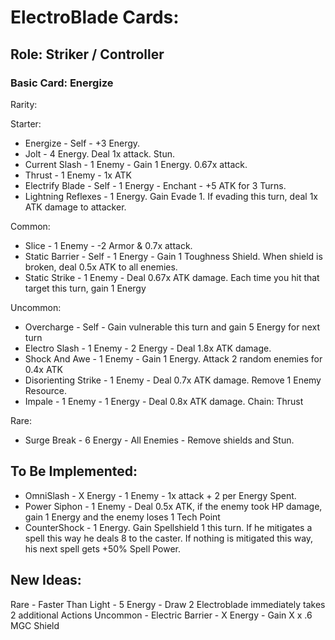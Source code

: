 # ElectroBlade Cards:

## Role: Striker / Controller

### Basic Card: Energize

Rarity:

Starter:
- Energize - Self - +3 Energy.
- Jolt - 4 Energy. Deal 1x attack. Stun.
- Current Slash - 1 Enemy - Gain 1 Energy. 0.67x attack.
- Thrust - 1 Enemy - 1x ATK
- Electrify Blade - Self - 1 Energy - Enchant - +5 ATK for 3 Turns. 
- Lightning Reflexes - 1 Energy. Gain Evade 1. If evading this turn, deal 1x ATK damage to attacker.

Common:
- Slice - 1 Enemy - -2 Armor & 0.7x attack.
- Static Barrier - Self - 1 Energy - Gain 1 Toughness Shield. When shield is broken, deal 0.5x ATK to all enemies.
- Static Strike - 1 Enemy - Deal 0.67x ATK damage. Each time you hit that target this turn, gain 1 Energy

Uncommon:
- Overcharge - Self - Gain vulnerable this turn and gain 5 Energy for next turn
- Electro Slash - 1 Enemy - 2 Energy - Deal 1.8x ATK damage.
- Shock And Awe - 1 Enemy - Gain 1 Energy. Attack 2 random enemies for 0.4x ATK
- Disorienting Strike - 1 Enemy - Deal 0.7x ATK damage. Remove 1 Enemy Resource.
- Impale - 1 Enemy - 1 Energy - Deal 0.8x ATK damage. Chain: Thrust

Rare:
- Surge Break - 6 Energy - All Enemies - Remove shields and Stun.

## To Be Implemented:
- OmniSlash - X Energy - 1 Enemy - 1x attack + 2 per Energy Spent.
- Power Siphon - 1 Enemy - Deal 0.5x ATK, if the enemy took HP damage, gain 1 Energy and the enemy loses 1 Tech Point 
- CounterShock - 1 Energy. Gain Spellshield 1 this turn. If he mitigates a spell this way he deals 8 to the caster. If nothing is mitigated this way, his next spell gets +50% Spell Power.

## New Ideas:

Rare - Faster Than Light - 5 Energy - Draw 2 Electroblade immediately takes 2 additional Actions
Uncommon - Electric Barrier - X Energy - Gain X x .6 MGC Shield 
